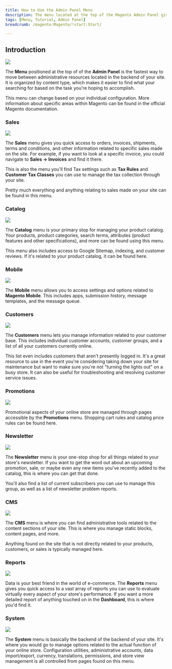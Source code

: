 ```yaml
---
title: How to Use the Admin Panel Menu
description: The menu located at the top of the Magento Admin Panel gives you quick access to virtually every area administrative component of your site.
tags: [Menu, Tutorial, Admin Panel]
breadcrumb: /magento:Magento/!start:Start/

---
```


Introduction
-----

![][menu]

The **Menu** positioned at the top of of the **Admin Panel** is the fastest way to move between administrative resources located in the backend of your site. It is organized by content type, which makes it easier to find what your searching for based on the task you're hoping to accomplish.

This menu can change based on your individual configuration. More information about specific areas within Magento can be found in the official Magento documentation.

### Sales

![][menu2]

The **Sales** menu gives you quick access to orders, invoices, shipments, terms and conditions, and other information related to specific sales made on the site. For example, if you want to look at a specific invoice, you could navigate to **Sales -> Invoices** and find it there.

This is also the menu you'll find Tax settings such as **Tax Rules** and **Customer Tax Classes** you can use to manage the tax collection through your site. 

Pretty much everything and anything relating to sales made on your site can be found in this menu.

### Catalog

![][menu3]

The **Catalog** menu is your primary stop for managing your product catalog. Your products, product categories, search terms, attributes (product features and other specifications), and more can be found using this menu.

This menu also includes access to Google Sitemap, indexing, and customer reviews. If it's related to your product catalog, it can be found here.

### Mobile

![][menu4]

The **Mobile** menu allows you to access settings and options related to **Magento Mobile**. This includes apps, submission history, message templates, and the message queue.

### Customers

![][menu5]

The **Customers** menu lets you manage information related to your customer base. This includes individual customer accounts, customer groups, and a list of all your customers currently online. 

This list even includes customers that aren't presently logged in. It's a great resource to use in the event you're considering taking down your site for maintenance but want to make sure you're not "turning the lights out" on a busy store. It can also be useful for troubleshooting and resolving customer service issues.

### Promotions

![][menu6]

Promotional aspects of your online store are managed through pages accessible by the **Promotions** menu. Shopping cart rules and catalog price rules can be found here.

### Newsletter

![][menu7]

The **Newsletter** menu is your one-stop shop for all things related to your store's newsletter. If you want to get the word out about an upcoming promotion, sale, or maybe even any new items you've recently added to the catalog, this is where you can get that done.

You'll also find a list of current subscribers you can use to manage this group, as well as a list of newsletter problem reports.

### CMS

![][menu8]

The **CMS** menu is where you can find administrative tools related to the content sections of your site. This is where you manage static blocks, content pages, and more.

Anything found on the site that is not directly related to your products, customers, or sales is typically managed here.

### Reports

![][menu9]

Data is your best friend in the world of e-commerce. The **Reports** menu gives you quick access to a vast array of reports you can use to evaluate virtually every aspect of your store's performance. If you want a more detailed report of anything touched on in the **Dashboard**, this is where you'd find it.

### System

![][menu10]

The **System** menu is basically the backend of the backend of your site. It's where you would go to manage options related to the actual function of your online store. Configuration utilities, administrative accounts, data import/export, currency, translations, permissions, and store view management is all controlled from pages found on this menu.

[menu]: assets/menu_1.jpeg
[menu2]: assets/menu_2.jpeg
[menu3]: assets/menu_3.jpeg
[menu4]: assets/menu_4.jpeg
[menu5]: assets/menu_5.jpeg
[menu6]: assets/menu_6.jpeg
[menu7]: assets/menu_7.jpeg
[menu8]: assets/menu_8.jpeg
[menu9]: assets/menu_9.jpeg
[menu10]: assets/menu_10.jpeg